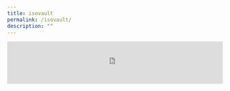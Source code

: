 ```yaml
---
title: isovault
permalink: /isovault/
description: ""
---
```

<iframe src="https://isovault-stg.beta.gov.sg/p/1" style="border:0px #ffffff none;" name="myiFrame" scrolling="no" frameborder="1" marginheight="0px" marginwidth="0px" style="min-height:1024px" height="100vh" width="100%" allowfullscreen></iframe>
